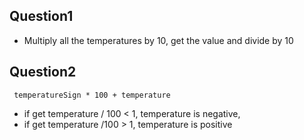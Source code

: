 ## Question1

- Multiply all the temperatures by 10, get the value and divide by 10

## Question2

```javescript
 temperatureSign * 100 + temperature
```

- if get temperature / 100 \< 1, temperature is negative,
- if get temperature /100 \> 1, temperature is positive
